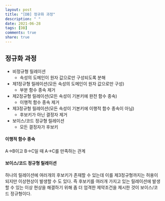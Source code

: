 ```yaml
---
layout: post
title: "[DB] 정규화 과정"
description: " "
date: 2021-06-28
tags: [DB]
comments: true
share: true
---
```


## 정규화 과정

- 비정규형 릴레이션
  - 속성의 도메인이 원자 값으로만 구성되도록 분해
- 제1정규형 릴레이션(모든 속성의 도메인이 원자 값으로만 구성)
  - 부분 함수 종속 제거
- 제2정규형 릴레이션(모든 속성이 기본키에 완전 함수 종속)
  - 이행적 함수 종속 제거
- 제3정규형 릴레이션(모든 속성이 기본키에 이행적 함수 종속이 아님)
  - 후보키가 아닌 결정자 제거
- 보이스/코드 정규형 릴레이션
  - 모든 결정자가 후보키

#### 이행적 함수 종속

A->B이고 B->C일 때 A->C를 만족하는 관계

#### 보이스/코드 정규형 릴레이션

하나의 릴레이션에 여러개의 후보키가 존재할 수 있는데 이를 제3정규형까지는 허용이 되지만 이상현상이 발생할 수 도 있다.
즉 후보키를 여러개 가지고 있는 릴레이션에 발생할 수 있는 이상 현상을 해결하기 위해 좀 더 엄격한 제약조건을 제시한 것이 보이스/코드 정규형이다.
